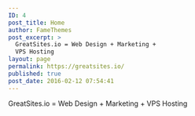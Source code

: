 ```yaml
---
ID: 4
post_title: Home
author: FameThemes
post_excerpt: >
  GreatSites.io = Web Design + Marketing +
  VPS Hosting
layout: page
permalink: https://greatsites.io/
published: true
post_date: 2016-02-12 07:54:41
---
```

<!-- wp:paragraph -->
<p><span class="has-inline-color has-white-color">GreatSites.io = Web Design + Marketing + VPS Hosting</span></p>
<!-- /wp:paragraph -->